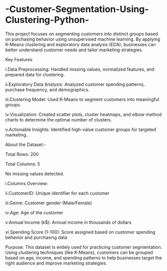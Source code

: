 # -Customer-Segmentation-Using-Clustering-Python-
This project focuses on segmenting customers into distinct groups based on purchasing behavior using unsupervised machine learning. By applying K-Means clustering and exploratory data analysis (EDA), businesses can better understand customer needs and tailor marketing strategies.

Key Features<br>

i.Data Preprocessing: Handled missing values, normalized features, and prepared data for clustering.<br>

ii.Exploratory Data Analysis: Analyzed customer spending patterns, purchase frequency, and demographics.<br>

iii.Clustering Model: Used K-Means to segment customers into meaningful groups.<br>

iv.Visualization: Created scatter plots, cluster heatmaps, and elbow method charts to determine the optimal number of clusters.<br>

v.Actionable Insights: Identified high-value customer groups for targeted marketing.<br>

About the Dataset:-

Total Rows: 200

Total Columns: 5

No missing values detected.

i.Columns Overview:

ii.CustomerID: Unique identifier for each customer

iii.Genre: Customer gender (Male/Female)

iv.Age: Age of the customer

v.Annual Income (k$): Annual income in thousands of dollars

vi.Spending Score (1-100): Score assigned based on customer spending behavior and purchasing data

Purpose:
This dataset is widely used for practicing customer segmentation. Using clustering techniques (like K-Means), customers can be grouped based on age, income, and spending patterns to help businesses target the right audience and improve marketing strategies.
